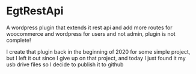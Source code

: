 # EgtRestApi
A wordpress plugin that extends it rest api and add more routes for woocommerce and wordpress for users and not admin, plugin is not complete!

I create that plugin back in the beginning of 2020 for some simple project, but I left it out since I give up on that project, and today I just found it my usb drive files so I decide to publish it to github